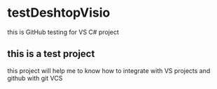 # testDeshtopVisio
this is GitHub testing for VS C# project

## this is a test project

<p> this project will help me to know how to integrate with VS projects and github with git VCS
</p>

